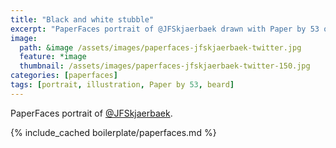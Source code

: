 ```yaml
---
title: "Black and white stubble"
excerpt: "PaperFaces portrait of @JFSkjaerbaek drawn with Paper by 53 on an iPad."
image: 
  path: &image /assets/images/paperfaces-jfskjaerbaek-twitter.jpg 
  feature: *image
  thumbnail: /assets/images/paperfaces-jfskjaerbaek-twitter-150.jpg
categories: [paperfaces]
tags: [portrait, illustration, Paper by 53, beard]
---
```


PaperFaces portrait of [@JFSkjaerbaek](https://twitter.com/JFSkjaerbaek).

{% include_cached boilerplate/paperfaces.md %}
